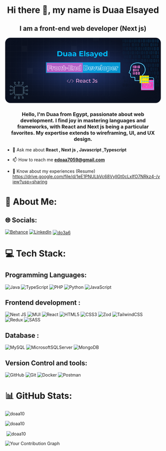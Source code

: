 <h1 align="center">
 Hi there 👋, my name is Duaa Elsayed
</h1>
<h2 align="center">
  I am a front-end web developer (Next js) 
</h2>
<p align="center">
 
  ![i am a front-end web developer ](https://github.com/doaa10/doaa10/blob/main/Github.png)

</p>

<h3 align="center">Hello, I'm Duaa from Egypt, passionate about web development. I find joy in mastering languages and frameworks, with React and Next js being a particular favorites. My expertise extends to wireframing, UI, and UX design.</h3>

- 💬 Ask me about **React , Next js , Javascript ,Typescript** 

- 📫 How to reach me **edoaa7059@gmail.com**

- 📄 Know about my experiences (Resume) https://drive.google.com/file/d/1eE1PNULbVc68VyllGt0cLxIfO7NRkz4-/view?usp=sharing
# 💫 About Me:


## 🌐 Socials:
[![Behance](https://img.shields.io/badge/Behance-1769ff?logo=behance&logoColor=white)](https://behance.net/duaaElsayed) [![LinkedIn](https://img.shields.io/badge/LinkedIn-%230077B5.svg?logo=linkedin&logoColor=white)](https://linkedin.com/in/doaa-sh10) 
<a href="https://codeforces.com/profile/do3a6" target="blank"><img align="center" src="https://raw.githubusercontent.com/rahuldkjain/github-profile-readme-generator/master/src/images/icons/Social/codeforces.svg" alt="do3a6" height="30" width="40" /></a>


# 💻 Tech Stack: 
## Programming Languages:
![Java](https://img.shields.io/badge/java-%23ED8B00.svg?style=for-the-badge&logo=openjdk&logoColor=white) ![TypeScript](https://img.shields.io/badge/typescript-%23007ACC.svg?style=for-the-badge&logo=typescript&logoColor=white) ![PHP](https://img.shields.io/badge/php-%23777BB4.svg?style=for-the-badge&logo=php&logoColor=white) ![Python](https://img.shields.io/badge/python-3670A0?style=for-the-badge&logo=python&logoColor=ffdd54) ![JavaScript](https://img.shields.io/badge/javascript-%23323330.svg?style=for-the-badge&logo=javascript&logoColor=%23F7DF1E)

## Frontend development :
![Next JS](https://img.shields.io/badge/Next-black?style=for-the-badge&logo=next.js&logoColor=white) ![MUI](https://img.shields.io/badge/MUI-%230081CB.svg?style=for-the-badge&logo=mui&logoColor=white) ![React](https://img.shields.io/badge/react-%2320232a.svg?style=for-the-badge&logo=react&logoColor=%2361DAFB)
 ![HTML5](https://img.shields.io/badge/html5-%23E34F26.svg?style=for-the-badge&logo=html5&logoColor=white) ![CSS3](https://img.shields.io/badge/css3-%231572B6.svg?style=for-the-badge&logo=css3&logoColor=white) ![Zod](https://img.shields.io/badge/zod-%233068b7.svg?style=for-the-badge&logo=zod&logoColor=white) ![TailwindCSS](https://img.shields.io/badge/tailwindcss-%2338B2AC.svg?style=for-the-badge&logo=tailwind-css&logoColor=white) ![Redux](https://img.shields.io/badge/redux-%23593d88.svg?style=for-the-badge&logo=redux&logoColor=white) ![SASS](https://img.shields.io/badge/SASS-hotpink.svg?style=for-the-badge&logo=SASS&logoColor=white) 


## Database :
![MySQL](https://img.shields.io/badge/mysql-4479A1.svg?style=for-the-badge&logo=mysql&logoColor=white) ![MicrosoftSQLServer](https://img.shields.io/badge/Microsoft%20SQL%20Server-CC2927?style=for-the-badge&logo=microsoft%20sql%20server&logoColor=white) ![MongoDB](https://img.shields.io/badge/MongoDB-%234ea94b.svg?style=for-the-badge&logo=mongodb&logoColor=white)

## Version Control and tools:
![GitHub](https://img.shields.io/badge/github-%23121011.svg?style=for-the-badge&logo=github&logoColor=white) ![Git](https://img.shields.io/badge/git-%23F05033.svg?style=for-the-badge&logo=git&logoColor=white) ![Docker](https://img.shields.io/badge/docker-%230db7ed.svg?style=for-the-badge&logo=docker&logoColor=white) ![Postman](https://img.shields.io/badge/Postman-FF6C37?style=for-the-badge&logo=postman&logoColor=white)

 
# 📊 GitHub Stats:


 

<!-- Proudly created with GPRM ( https://gprm.itsvg.in ) -->
<p><img align="center" src="https://github-readme-stats.vercel.app/api/top-langs?username=doaa10&show_icons=true&locale=en&layout=compact" alt="doaa10" /></p>

<p><img align="center" src="https://github-readme-streak-stats.herokuapp.com/?user=doaa10&" alt="doaa10" /></p>
<p>&nbsp;<img align="center" src="https://github-readme-stats.vercel.app/api?username=doaa10&show_icons=true&locale=en" alt="doaa10" /></p>

![Your Contribution Graph](https://github-readme-stats.vercel.app/api?username=your-github-username&show_icons=true&count_private=true)




  


